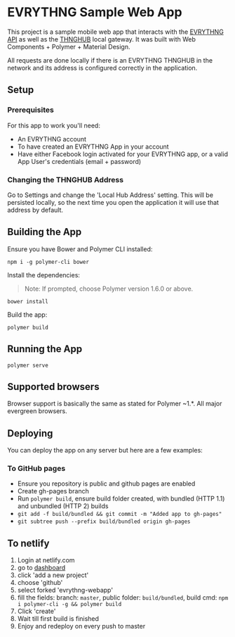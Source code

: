 # EVRYTHNG Sample Web App

This project is a sample mobile web app that interacts with the [EVRYTHNG API](https://developers.evrythng.com/) as well as the [THNGHUB](https://developers.evrythng.com/docs/thng-hub) local gateway. 
It was built with Web Components + Polymer + Material Design.

All requests are done locally if there is an EVRYTHNG THNGHUB in the network and its address is configured correctly in the application.

## Setup

### Prerequisites
For this app to work you'll need:

- An EVRYTHNG account
- To have created an EVRYTHNG App in your account
- Have either Facebook login activated for your EVRYTHNG app, or a valid App User's credentials (email + password)

### Changing the THNGHUB Address

Go to Settings and change the 'Local Hub Address' setting. This will be persisted locally, so the next time you open the application it will use that address by default.

## Building the App

Ensure you have Bower and Polymer CLI installed: 
```
npm i -g polymer-cli bower
```
Install the dependencies:

> Note: If prompted, choose Polymer version 1.6.0 or above.

```
bower install
```
Build the app:
```
polymer build
```

## Running the App

```
polymer serve
```

## Supported browsers
Browser support is basically the same as stated for Polymer ~1.*. All major evergreen browsers.

## Deploying 

You can deploy the app on any server but here are a few examples:

### To GitHub pages
- Ensure you repository is public and github pages are enabled
- Create gh-pages branch
- Run `polymer build`, ensure build folder created, with bundled (HTTP 1.1) and unbundled (HTTP 2) builds
- `git add -f build/bundled && git commit -m "Added app to gh-pages"`
- `git subtree push --prefix build/bundled origin gh-pages`

## To netlify
1. Login at netlify.com
2. go to [dashboard](https://app.netlify.com/)
3. click 'add a new project'
4. choose 'github'
5. select forked 'evrythng-webapp'
6. fill the fields: branch: `master`, public folder: `build/bundled`, build cmd: `npm i polymer-cli -g && polymer build`
7. Click 'create'
8. Wait till first build is finished
9. Enjoy and redeploy on every push to master


